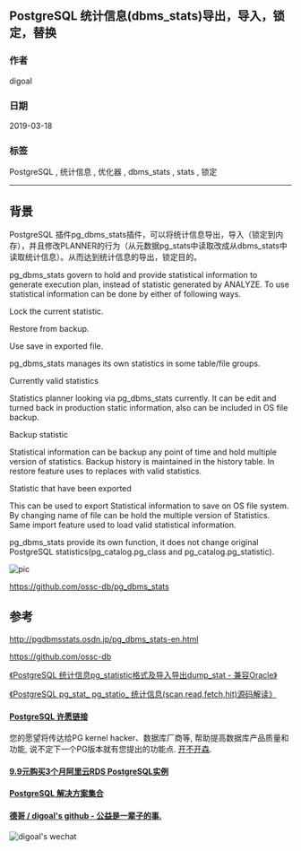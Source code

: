 ## PostgreSQL 统计信息(dbms_stats)导出，导入，锁定，替换  
      
### 作者      
digoal      
      
### 日期      
2019-03-18      
      
### 标签      
PostgreSQL , 统计信息 , 优化器 , dbms_stats , stats , 锁定  
      
----      
      
## 背景  
PostgreSQL 插件pg_dbms_stats插件，可以将统计信息导出，导入（锁定到内存），并且修改PLANNER的行为（从元数据pg_stats中读取改成从dbms_stats中读取统计信息）。从而达到统计信息的导出，锁定目的。  
  
pg_dbms_stats govern to hold and provide statistical information to generate execution plan, instead of statistic generated by ANALYZE. To use statistical information can be done by either of following ways.  
  
Lock the current statistic.  
  
Restore from backup.  
  
Use save in exported file.  
  
pg_dbms_stats manages its own statistics in some table/file groups.  
  
Currently valid statistics  
  
Statistics planner looking via pg_dbms_stats currently. It can be edit and turned back in production static information, also can be included in OS file backup.  
  
Backup statistic  
  
Statistical information can be backup any point of time and hold multiple version of statistics. Backup history is maintained in the history table. In restore feature uses to replaces with valid statistics.  
  
Statistic that have been exported  
  
This can be used to export Statistical information to save on OS file system. By changing name of file can be hold the multiple version of Statistics. Same import feature used to load valid statistical information.  
  
pg_dbms_stats provide its own function, it does not change original PostgreSQL statistics(pg_catalog.pg_class and pg_catalog.pg_statistic).  
  
![pic](20190318_06_pic_001.png)  
  
https://github.com/ossc-db/pg_dbms_stats  
  
## 参考  
http://pgdbmsstats.osdn.jp/pg_dbms_stats-en.html  
  
https://github.com/ossc-db  
  
[《PostgreSQL 统计信息pg_statistic格式及导入导出dump_stat - 兼容Oracle》](../201710/20171030_02.md)    
  
[《PostgreSQL pg_stat_ pg_statio_ 统计信息(scan,read,fetch,hit)源码解读》](../201610/20161018_03.md)    
  
     
  
      
      
      
      
  
  
  
  
  
  
  
  
  
  
  
  
  
  
  
  
  
  
  
  
  
  
  
  
  
  
  
  
  
  
  
  
  
  
  
  
  
  
  
  
  
  
  
  
  
  
  
  
  
  
  
  
  
  
#### [PostgreSQL 许愿链接](https://github.com/digoal/blog/issues/76 "269ac3d1c492e938c0191101c7238216")
您的愿望将传达给PG kernel hacker、数据库厂商等, 帮助提高数据库产品质量和功能, 说不定下一个PG版本就有您提出的功能点. [开不开森](https://github.com/digoal/blog/issues/76 "269ac3d1c492e938c0191101c7238216").  
  
  
#### [9.9元购买3个月阿里云RDS PostgreSQL实例](https://www.aliyun.com/database/postgresqlactivity "57258f76c37864c6e6d23383d05714ea")
  
  
#### [PostgreSQL 解决方案集合](https://yq.aliyun.com/topic/118 "40cff096e9ed7122c512b35d8561d9c8")
  
  
#### [德哥 / digoal's github - 公益是一辈子的事.](https://github.com/digoal/blog/blob/master/README.md "22709685feb7cab07d30f30387f0a9ae")
  
  
![digoal's wechat](../pic/digoal_weixin.jpg "f7ad92eeba24523fd47a6e1a0e691b59")
  
